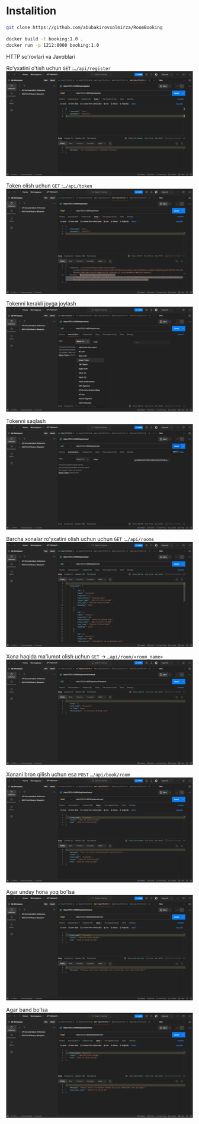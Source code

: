 # Instalition
```bash
git clone https://github.com/abubakirovxolmirza/RoomBooking
```
```bash
docker build -t booking:1.0 .
docker run -p 1212:8000 booking:1.0
```

 HTTP so'rovlari va Javoblari

Ro’yxatini o'tish uchun `GET` :`…/api/register`
![img1](booking/media/readme_img/register.png)

Token olish uchun `GET` :`…/api/token`
![img1](booking/media/readme_img/token.png)

Tokenni kerakli joyga joylash
![img1](booking/media/readme_img/token1.png)

Tokenni saqlash
![img1](booking/media/readme_img/200.png)

Barcha xonalar ro’yxatini olish uchun uchun `GET` :`…/api/rooms`
![img1](booking/media/readme_img/rooms.png)

Xona haqida ma’lumot olish uchun `GET` → `…api/room/<room_name>`
![img1](booking/media/readme_img/lichniy.png)

Xonani bron qilish uchun esa `POST` `…/api/book/room`
![img1](booking/media/readme_img/book.png)

Agar unday hona yoq bo'lsa
![img1](booking/media/readme_img/error_book.png)

Agar band bo'lsa
![img1](booking/media/readme_img/drugoy.png)

